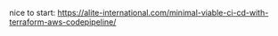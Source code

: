 nice to start:
https://alite-international.com/minimal-viable-ci-cd-with-terraform-aws-codepipeline/
